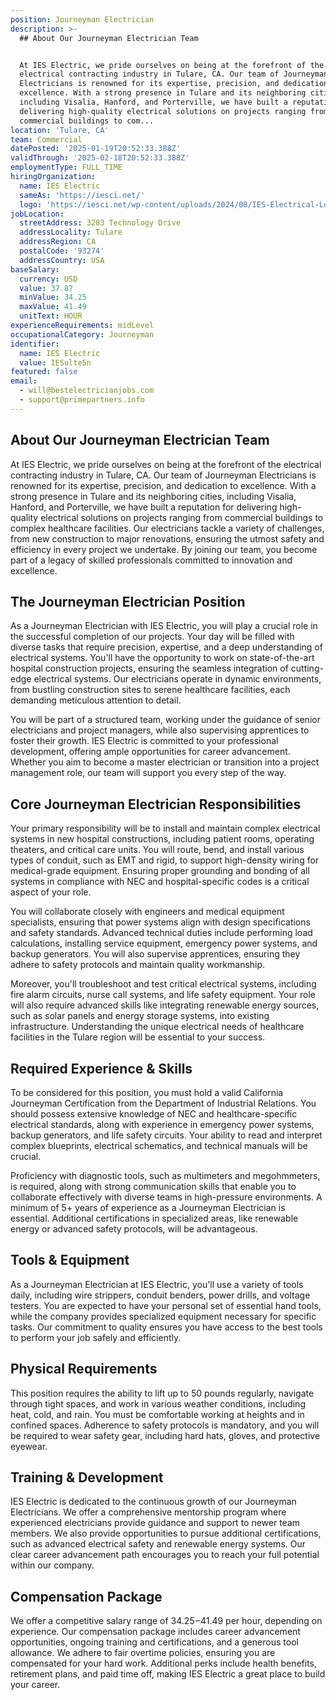 ```yaml
---
position: Journeyman Electrician
description: >-
  ## About Our Journeyman Electrician Team


  At IES Electric, we pride ourselves on being at the forefront of the
  electrical contracting industry in Tulare, CA. Our team of Journeyman
  Electricians is renowned for its expertise, precision, and dedication to
  excellence. With a strong presence in Tulare and its neighboring cities,
  including Visalia, Hanford, and Porterville, we have built a reputation for
  delivering high-quality electrical solutions on projects ranging from
  commercial buildings to com...
location: 'Tulare, CA'
team: Commercial
datePosted: '2025-01-19T20:52:33.388Z'
validThrough: '2025-02-18T20:52:33.388Z'
employmentType: FULL_TIME
hiringOrganization:
  name: IES Electric
  sameAs: 'https://iesci.net/'
  logo: 'https://iesci.net/wp-content/uploads/2024/08/IES-Electrical-Logo-color.png'
jobLocation:
  streetAddress: 3283 Technology Drive
  addressLocality: Tulare
  addressRegion: CA
  postalCode: '93274'
  addressCountry: USA
baseSalary:
  currency: USD
  value: 37.87
  minValue: 34.25
  maxValue: 41.49
  unitText: HOUR
experienceRequirements: midLevel
occupationalCategory: Journeyman
identifier:
  name: IES Electric
  value: IESulte5n
featured: false
email:
  - will@bestelectricianjobs.com
  - support@primepartners.info
---
```




## About Our Journeyman Electrician Team

At IES Electric, we pride ourselves on being at the forefront of the electrical contracting industry in Tulare, CA. Our team of Journeyman Electricians is renowned for its expertise, precision, and dedication to excellence. With a strong presence in Tulare and its neighboring cities, including Visalia, Hanford, and Porterville, we have built a reputation for delivering high-quality electrical solutions on projects ranging from commercial buildings to complex healthcare facilities. Our electricians tackle a variety of challenges, from new construction to major renovations, ensuring the utmost safety and efficiency in every project we undertake. By joining our team, you become part of a legacy of skilled professionals committed to innovation and excellence.

## The Journeyman Electrician Position

As a Journeyman Electrician with IES Electric, you will play a crucial role in the successful completion of our projects. Your day will be filled with diverse tasks that require precision, expertise, and a deep understanding of electrical systems. You'll have the opportunity to work on state-of-the-art hospital construction projects, ensuring the seamless integration of cutting-edge electrical systems. Our electricians operate in dynamic environments, from bustling construction sites to serene healthcare facilities, each demanding meticulous attention to detail.

You will be part of a structured team, working under the guidance of senior electricians and project managers, while also supervising apprentices to foster their growth. IES Electric is committed to your professional development, offering ample opportunities for career advancement. Whether you aim to become a master electrician or transition into a project management role, our team will support you every step of the way.

## Core Journeyman Electrician Responsibilities

Your primary responsibility will be to install and maintain complex electrical systems in new hospital constructions, including patient rooms, operating theaters, and critical care units. You will route, bend, and install various types of conduit, such as EMT and rigid, to support high-density wiring for medical-grade equipment. Ensuring proper grounding and bonding of all systems in compliance with NEC and hospital-specific codes is a critical aspect of your role.

You will collaborate closely with engineers and medical equipment specialists, ensuring that power systems align with design specifications and safety standards. Advanced technical duties include performing load calculations, installing service equipment, emergency power systems, and backup generators. You will also supervise apprentices, ensuring they adhere to safety protocols and maintain quality workmanship.

Moreover, you'll troubleshoot and test critical electrical systems, including fire alarm circuits, nurse call systems, and life safety equipment. Your role will also require advanced skills like integrating renewable energy sources, such as solar panels and energy storage systems, into existing infrastructure. Understanding the unique electrical needs of healthcare facilities in the Tulare region will be essential to your success.

## Required Experience & Skills

To be considered for this position, you must hold a valid California Journeyman Certification from the Department of Industrial Relations. You should possess extensive knowledge of NEC and healthcare-specific electrical standards, along with experience in emergency power systems, backup generators, and life safety circuits. Your ability to read and interpret complex blueprints, electrical schematics, and technical manuals will be crucial.

Proficiency with diagnostic tools, such as multimeters and megohmmeters, is required, along with strong communication skills that enable you to collaborate effectively with diverse teams in high-pressure environments. A minimum of 5+ years of experience as a Journeyman Electrician is essential. Additional certifications in specialized areas, like renewable energy or advanced safety protocols, will be advantageous.

## Tools & Equipment

As a Journeyman Electrician at IES Electric, you'll use a variety of tools daily, including wire strippers, conduit benders, power drills, and voltage testers. You are expected to have your personal set of essential hand tools, while the company provides specialized equipment necessary for specific tasks. Our commitment to quality ensures you have access to the best tools to perform your job safely and efficiently.

## Physical Requirements

This position requires the ability to lift up to 50 pounds regularly, navigate through tight spaces, and work in various weather conditions, including heat, cold, and rain. You must be comfortable working at heights and in confined spaces. Adherence to safety protocols is mandatory, and you will be required to wear safety gear, including hard hats, gloves, and protective eyewear.

## Training & Development

IES Electric is dedicated to the continuous growth of our Journeyman Electricians. We offer a comprehensive mentorship program where experienced electricians provide guidance and support to newer team members. We also provide opportunities to pursue additional certifications, such as advanced electrical safety and renewable energy systems. Our clear career advancement path encourages you to reach your full potential within our company.

## Compensation Package

We offer a competitive salary range of $34.25-$41.49 per hour, depending on experience. Our compensation package includes career advancement opportunities, ongoing training and certifications, and a generous tool allowance. We adhere to fair overtime policies, ensuring you are compensated for your hard work. Additional perks include health benefits, retirement plans, and paid time off, making IES Electric a great place to build your career.